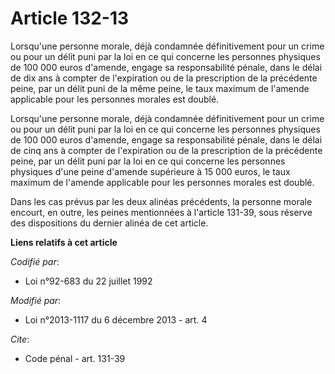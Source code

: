 # Article 132-13

Lorsqu'une personne morale, déjà condamnée définitivement pour un crime ou pour un délit puni par la loi en ce qui concerne
les personnes physiques de 100 000 euros d'amende, engage sa responsabilité pénale, dans le délai de dix ans à compter de
l'expiration ou de la prescription de la précédente peine, par un délit puni de la même peine, le taux maximum de l'amende
applicable pour les personnes morales est doublé. 

Lorsqu'une personne morale, déjà condamnée définitivement pour un crime ou pour un délit puni par la loi en ce qui concerne
les personnes physiques de 100 000 euros d'amende, engage sa responsabilité pénale, dans le délai de cinq ans à compter de
l'expiration ou de la prescription de la précédente peine, par un délit puni par la loi en ce qui concerne les personnes
physiques d'une peine d'amende supérieure à 15 000 euros, le taux maximum de l'amende applicable pour les personnes morales
est doublé. 

Dans les cas prévus par les deux alinéas précédents, la personne morale encourt, en outre, les peines mentionnées à l'article
131-39, sous réserve des dispositions du dernier alinéa de cet article.

**Liens relatifs à cet article**

_Codifié par_:

  - Loi n°92-683 du 22 juillet 1992

_Modifié par_:

  - Loi n°2013-1117 du 6 décembre 2013 - art. 4

_Cite_:

  - Code pénal - art. 131-39
